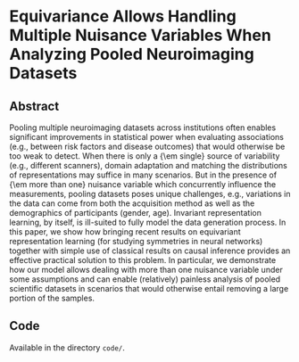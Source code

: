 # Equivariance Allows Handling Multiple Nuisance Variables When Analyzing Pooled Neuroimaging Datasets

## Abstract
Pooling multiple neuroimaging datasets across institutions often enables significant improvements in statistical power when evaluating associations (e.g., between risk factors and disease outcomes) that would otherwise be too weak to detect. When there is only a {\em single} source of variability (e.g., different scanners), domain adaptation and matching the distributions of representations may suffice in many scenarios. But in the presence of {\em more than one} nuisance variable which concurrently influence the measurements, pooling datasets poses unique challenges, e.g., variations in the data can come from both the acquisition method as well as the demographics of participants (gender, age). Invariant representation learning, by itself, is ill-suited to fully model the data generation process. In this paper, we show how bringing recent results on equivariant representation learning (for studying symmetries in neural networks) together with simple use of classical results on causal inference provides an effective practical solution to this problem. In particular, we demonstrate how our model allows dealing with more than one nuisance variable under some assumptions and can enable (relatively) painless analysis of pooled scientific datasets in scenarios that would otherwise entail removing a large portion of the samples.

## Code
Available in the directory `code/`.
